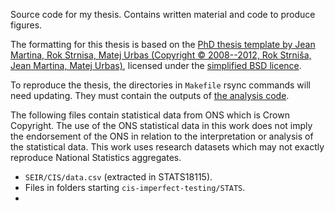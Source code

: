 Source code for my thesis.
Contains written material and code to produce figures.

The formatting for this thesis is based on the [PhD thesis template by Jean Martina, Rok Strnisa, Matej Urbas (Copyright © 2008--2012, Rok Strniša, Jean Martina, Matej Urbas)](https://github.com/cambridge/thesis/), licensed under the [simplified BSD licence](http://www.freebsd.org/copyright/freebsd-license.html).

To reproduce the thesis, the directories in `Makefile` rsync commands will need updating.
They must contain the outputs of [the analysis code](https://github.com/joshuablake/thesis-index).

The following files contain statistical data from ONS which is Crown Copyright. The use of the ONS statistical data in this work does not imply the endorsement of the ONS in relation to the interpretation or analysis of the statistical data. This work uses research datasets which may not exactly reproduce National Statistics aggregates. 

* `SEIR/CIS/data.csv` (extracted in STATS18115).
* Files in folders starting `cis-imperfect-testing/STATS`.
* 
